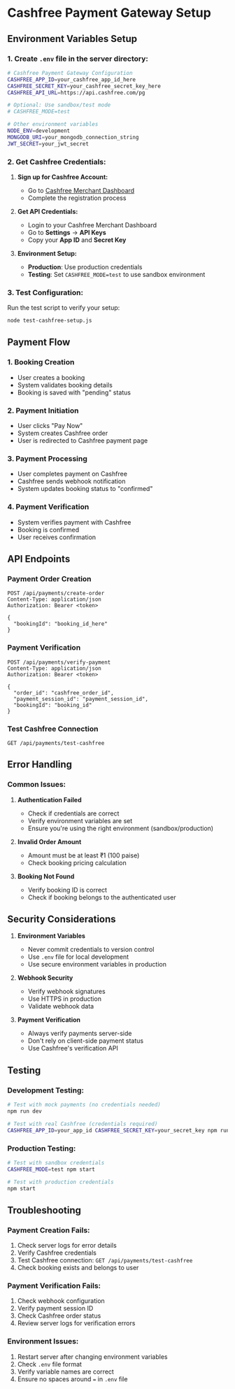 # Cashfree Payment Gateway Setup

## Environment Variables Setup

### 1. Create `.env` file in the server directory:

```bash
# Cashfree Payment Gateway Configuration
CASHFREE_APP_ID=your_cashfree_app_id_here
CASHFREE_SECRET_KEY=your_cashfree_secret_key_here
CASHFREE_API_URL=https://api.cashfree.com/pg

# Optional: Use sandbox/test mode
# CASHFREE_MODE=test

# Other environment variables
NODE_ENV=development
MONGODB_URI=your_mongodb_connection_string
JWT_SECRET=your_jwt_secret
```

### 2. Get Cashfree Credentials:

1. **Sign up for Cashfree Account:**
   - Go to [Cashfree Merchant Dashboard](https://merchant.cashfree.com/merchant/sign-up)
   - Complete the registration process

2. **Get API Credentials:**
   - Login to your Cashfree Merchant Dashboard
   - Go to **Settings** → **API Keys**
   - Copy your **App ID** and **Secret Key**

3. **Environment Setup:**
   - **Production**: Use production credentials
   - **Testing**: Set `CASHFREE_MODE=test` to use sandbox environment

### 3. Test Configuration:

Run the test script to verify your setup:

```bash
node test-cashfree-setup.js
```

## Payment Flow

### 1. Booking Creation
- User creates a booking
- System validates booking details
- Booking is saved with "pending" status

### 2. Payment Initiation
- User clicks "Pay Now"
- System creates Cashfree order
- User is redirected to Cashfree payment page

### 3. Payment Processing
- User completes payment on Cashfree
- Cashfree sends webhook notification
- System updates booking status to "confirmed"

### 4. Payment Verification
- System verifies payment with Cashfree
- Booking is confirmed
- User receives confirmation

## API Endpoints

### Payment Order Creation
```
POST /api/payments/create-order
Content-Type: application/json
Authorization: Bearer <token>

{
  "bookingId": "booking_id_here"
}
```

### Payment Verification
```
POST /api/payments/verify-payment
Content-Type: application/json
Authorization: Bearer <token>

{
  "order_id": "cashfree_order_id",
  "payment_session_id": "payment_session_id",
  "bookingId": "booking_id"
}
```

### Test Cashfree Connection
```
GET /api/payments/test-cashfree
```

## Error Handling

### Common Issues:

1. **Authentication Failed**
   - Check if credentials are correct
   - Verify environment variables are set
   - Ensure you're using the right environment (sandbox/production)

2. **Invalid Order Amount**
   - Amount must be at least ₹1 (100 paise)
   - Check booking pricing calculation

3. **Booking Not Found**
   - Verify booking ID is correct
   - Check if booking belongs to the authenticated user

## Security Considerations

1. **Environment Variables**
   - Never commit credentials to version control
   - Use `.env` file for local development
   - Use secure environment variables in production

2. **Webhook Security**
   - Verify webhook signatures
   - Use HTTPS in production
   - Validate webhook data

3. **Payment Verification**
   - Always verify payments server-side
   - Don't rely on client-side payment status
   - Use Cashfree's verification API

## Testing

### Development Testing:
```bash
# Test with mock payments (no credentials needed)
npm run dev

# Test with real Cashfree (credentials required)
CASHFREE_APP_ID=your_app_id CASHFREE_SECRET_KEY=your_secret_key npm run dev
```

### Production Testing:
```bash
# Test with sandbox credentials
CASHFREE_MODE=test npm start

# Test with production credentials
npm start
```

## Troubleshooting

### Payment Creation Fails:
1. Check server logs for error details
2. Verify Cashfree credentials
3. Test Cashfree connection: `GET /api/payments/test-cashfree`
4. Check booking exists and belongs to user

### Payment Verification Fails:
1. Check webhook configuration
2. Verify payment session ID
3. Check Cashfree order status
4. Review server logs for verification errors

### Environment Issues:
1. Restart server after changing environment variables
2. Check `.env` file format
3. Verify variable names are correct
4. Ensure no spaces around `=` in `.env` file 